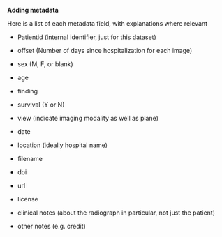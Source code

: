 **Adding metadata**

Here is a list of each metadata field, with explanations where relevant

 -  Patientid (internal identifier, just for this dataset)

 -  offset (Number of days since hospitalization for each image)

 -  sex (M, F, or blank)

 -  age

 -  finding

 -  survival (Y or N)

 -  view (indicate imaging modality as well as plane)

 -  date

 -  location (ideally hospital name)

 -  filename

 -  doi

 -  url

 -  license

 -  clinical notes (about the radiograph in particular, not just the patient)

 -  other notes (e.g. credit)
